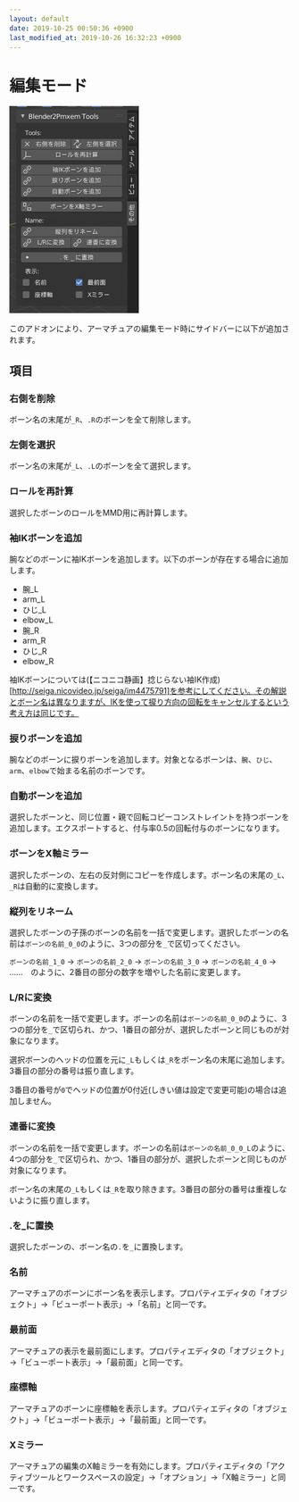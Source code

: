 ```yaml
---
layout: default
date: 2019-10-25 00:50:36 +0900
last_modified_at: 2019-10-26 16:32:23 +0900
---
```

# 編集モード
![編集モード時サイドバー](/assets/image/features/UI_manual_edit_mode.png)

このアドオンにより、アーマチュアの編集モード時にサイドバーに以下が追加されます。

## 項目

### 右側を削除
ボーン名の末尾が`_R`、`.R`のボーンを全て削除します。

### 左側を選択
ボーン名の末尾が`_L`、`.L`のボーンを全て選択します。

### ロールを再計算
選択したボーンのロールをMMD用に再計算します。

### 袖IKボーンを追加
腕などのボーンに袖IKボーンを追加します。以下のボーンが存在する場合に追加します。

* 腕_L
* arm_L
* ひじ_L
* elbow_L
* 腕_R
* arm_R
* ひじ_R
* elbow_R

袖IKボーンについては(【ニコニコ静画】捻じらない袖IK作成)[http://seiga.nicovideo.jp/seiga/im4475791]を参考にしてください。その解説とボーン名は異なりますが、IKを使って捩り方向の回転をキャンセルするという考え方は同じです。

### 捩りボーンを追加
腕などのボーンに捩りボーンを追加します。対象となるボーンは、`腕`、`ひじ`、`arm`、`elbow`で始まる名前のボーンです。

### 自動ボーンを追加
選択したボーンと、同じ位置・親で回転コピーコンストレイントを持つボーンを追加します。エクスポートすると、付与率0.5の回転付与のボーンになります。

### ボーンをX軸ミラー
選択したボーンの、左右の反対側にコピーを作成します。ボーン名の末尾の`_L`、`_R`は自動的に変換します。

### 縦列をリネーム
選択したボーンの子孫のボーンの名前を一括で変更します。選択したボーンの名前は`ボーンの名前_0_0`のように、3つの部分を`_`で区切ってください。

`ボーンの名前_1_0` → `ボーンの名前_2_0` → `ボーンの名前_3_0` → `ボーンの名前_4_0` → ……　のように、2番目の部分の数字を増やした名前に変更します。

### L/Rに変換
ボーンの名前を一括で変更します。ボーンの名前は`ボーンの名前_0_0`のように、3つの部分を`_`で区切られ、かつ、1番目の部分が、選択したボーンと同じものが対象になります。

選択ボーンのヘッドの位置を元に`_L`もしくは`_R`をボーン名の末尾に追加します。3番目の部分の番号は振り直します。

3番目の番号が`0`でヘッドの位置が0付近(しきい値は設定で変更可能)の場合は追加しません。

### 連番に変換
ボーンの名前を一括で変更します。ボーンの名前は`ボーンの名前_0_0_L`のように、4つの部分を`_`で区切られ、かつ、1番目の部分が、選択したボーンと同じものが対象になります。

ボーン名の末尾の`_L`もしくは`_R`を取り除きます。3番目の部分の番号は重複しないように振り直します。

### .を_に置換
選択したボーンの、ボーン名の`.`を`_`に置換します。

### 名前
アーマチュアのボーンにボーン名を表示します。プロパティエディタの「オブジェクト」→「ビューポート表示」→「名前」と同一です。

### 最前面
アーマチュアの表示を最前面にします。プロパティエディタの「オブジェクト」→「ビューポート表示」→「最前面」と同一です。

### 座標軸
アーマチュアのボーンに座標軸を表示します。プロパティエディタの「オブジェクト」→「ビューポート表示」→「最前面」と同一です。

### Xミラー
アーマチュアの編集のX軸ミラーを有効にします。プロパティエディタの「アクティブツールとワークスペースの設定」→「オプション」→「X軸ミラー」と同一です。
